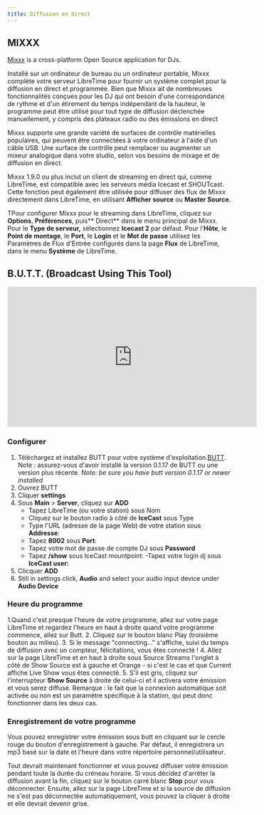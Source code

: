 ```yaml
---
title: Diffusion en direct
---
```


## MIXXX

[Mixxx](https://www.mixxx.org) is a cross-platform Open Source application for DJs.

Installé sur un ordinateur de bureau ou un ordinateur portable, Mixxx complète votre serveur LibreTime pour fournir un système complet pour la diffusion en direct et programmée. Bien que Mixxx ait de nombreuses fonctionnalités conçues pour les DJ qui ont besoin d'une correspondance de rythme et d'un étirement du temps indépendant de la hauteur, le programme peut être utilisé pour tout type de diffusion déclenchée manuellement, y compris des plateaux radio ou des émissions en direct

Mixxx supporte une grande variété de surfaces de contrôle matérielles populaires, qui peuvent être connectées à votre ordinateur à l'aide d'un câble USB. Une surface de contrôle peut remplacer ou augmenter un mixeur analogique dans votre studio, selon vos besoins de mixage et de diffusion en direct.

Mixxx 1.9.0 ou plus inclut un client de streaming en direct qui, comme LibreTime, est compatible avec les serveurs média Icecast et SHOUTcast. Cette fonction peut également être utilisée pour diffuser des flux de Mixxx directement dans LibreTime, en utilisant **Afficher source** ou **Master Source**.

TPour configurer Mixxx pour le streaming dans LibreTime, cliquez sur **Options**, **Préférences**, puis** Direct** dans le menu principal de Mixxx. Pour le **Type de serveur,** sélectionnez **Icecast 2** par défaut. Pour l'**Hôte**, le **Point de montage**, le **Port**, le **Login** et le **Mot de passe** utilisez les Paramètres de Flux d'Entrée configurés dans la page **Flux** de LibreTime, dans le menu **Système** de LibreTime.

## B.U.T.T. (Broadcast Using This Tool)

<iframe
   width="560"
   height="315"
   src="https://www.youtube-nocookie.com/embed/4GLsU9hPTtM"
   frameborder="0"
   allow="accelerometer; autoplay; encrypted-media; gyroscope; picture-in-picture"
   allowfullscreen
></iframe>

### Configurer

1. Téléchargez et installez BUTT pour votre système d'exploitation.[BUTT](https://danielnoethen.de/). Note : assurez-vous d'avoir installé la version 0.1.17 de BUTT ou une version plus récente.
   _Note: be sure you have butt version 0.1.17 or newer installed_
2. Ouvrez BUTT
3. Cliquer **settings**
4. Sous **Main** > **Server**, cliquez sur **ADD**
   - Tapez LibreTime (ou votre station) sous Nom
   - Cliquez sur le bouton radio à côté de **IceCast** sous Type
   - Type l'URL (adresse de la page Web) de votre station sous **Addresse**:
   - Tapez **8002** sous **Port**:
   - Tapez votre mot de passe de compte DJ sous **Password**
   - Tapez **/show** sous IceCast mountpoint:
     -Tapez votre login dj sous **IceCast user:**
5. Clicquer **ADD**
6. Still in settings click, **Audio** and select your audio input device under **Audio Device**

### Heure du programme

1.Quand c'est presque l'heure de votre programme, allez sur votre page LibreTime et regardez l'heure en haut à droite quand votre programme commence, allez sur Butt. 2. Cliquez sur le bouton blanc Play (troisième bouton au milieu). 3. Si le message "connecting..." s'affiche, suivi du temps de diffusion avec un compteur, félicitations, vous êtes connecté ! 4. Allez sur la page LibreTime et en haut à droite sous Source Streams l'onglet à côté de Show Source est à gauche et Orange - si c'est le cas et que Current affiche Live Show vous êtes connecté. 5. S'il est gris, cliquez sur l'interrupteur **Show Source** à droite de celui-ci et il activera votre émission et vous serez diffusé. Remarque : le fait que la connexion automatique soit activée ou non est un paramètre spécifique à la station, qui peut donc fonctionner dans les deux cas.

### Enregistrement de votre programme

Vous pouvez enregistrer votre émission sous butt en cliquant sur le cercle rouge du bouton d'enregistrement à gauche. Par défaut, il enregistrera un mp3 basé sur la date et l'heure dans votre répertoire personnel/utilisateur.

Tout devrait maintenant fonctionner et vous pouvez diffuser votre émission pendant toute la durée du créneau horaire. Si vous décidez d'arrêter la diffusion avant la fin, cliquez sur le bouton carré blanc **Stop** pour vous déconnecter. Ensuite, allez sur la page LibreTime et si la source de diffusion ne s'est pas déconnectée automatiquement, vous pouvez la cliquer à droite et elle devrait devenir grise.
